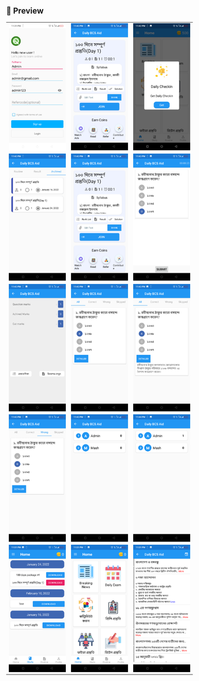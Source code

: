 ## 📸 Preview

| | | |
|---|---|---|
| ![Screenshot 1](screenshots/Screenshot_20250322-233929.png) | ![Screenshot 2](screenshots/Screenshot_20250322-234002.png) | ![Screenshot 3](screenshots/Screenshot_20250322-234214.png) |
| ![Screenshot 4](screenshots/Screenshot_20250322-234252.png) | ![Screenshot 5](screenshots/Screenshot_20250322-234306.png) | ![Screenshot 6](screenshots/Screenshot_20250322-234318.png) |
| ![Screenshot 7](screenshots/Screenshot_20250322-234331.png) | ![Screenshot 8](screenshots/Screenshot_20250322-234337.png) | ![Screenshot 9](screenshots/Screenshot_20250322-234342.png) |
| ![Screenshot 10](screenshots/Screenshot_20250322-234349.png) | ![Screenshot 11](screenshots/Screenshot_20250322-234357.png) | ![Screenshot 12](screenshots/Screenshot_20250322-234431.png) |
| ![Screenshot 13](screenshots/Screenshot_20250322-235130.png) | ![Screenshot 14](screenshots/Screenshot_20250322-235138.png) | ![Screenshot 15](screenshots/Screenshot_20250322-235147.png) |
